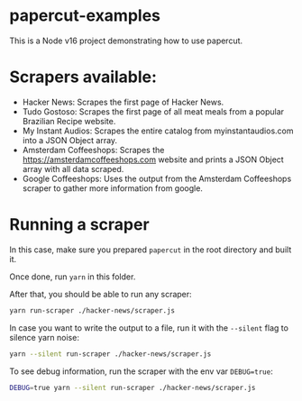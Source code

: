 # papercut-examples

This is a Node v16 project demonstrating how to use papercut.

# Scrapers available:

- Hacker News: Scrapes the first page of Hacker News.
- Tudo Gostoso: Scrapes the first page of all meat meals from a popular Brazilian Recipe website.
- My Instant Audios: Scrapes the entire catalog from myinstantaudios.com into a JSON Object array.
- Amsterdam Coffeeshops: Scrapes the https://amsterdamcoffeeshops.com website and prints a JSON Object array with all data scraped.
- Google Coffeeshops: Uses the output from the Amsterdam Coffeeshops scraper to gather more information from google.

# Running a scraper

In this case, make sure you prepared `papercut` in the root directory and built it.

Once done, run `yarn` in this folder.

After that, you should be able to run any scraper:

```sh
yarn run-scraper ./hacker-news/scraper.js
```

In case you want to write the output to a file, run it with the `--silent` flag to silence yarn noise:

```sh
yarn --silent run-scraper ./hacker-news/scraper.js
```

To see debug information, run the scraper with the env var `DEBUG=true`:

```sh
DEBUG=true yarn --silent run-scraper ./hacker-news/scraper.js
```
